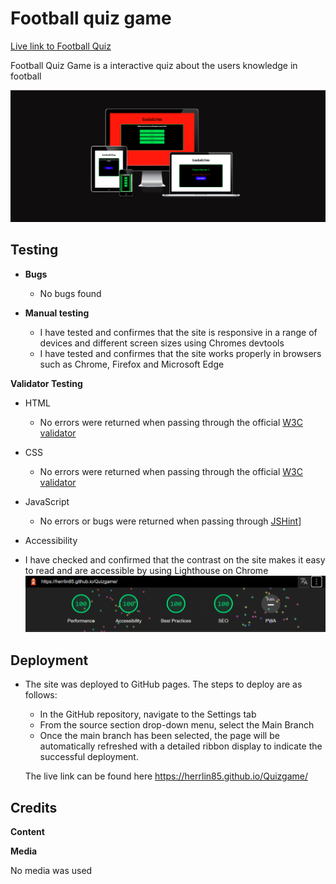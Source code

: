 # Football quiz game
[Live link to Football Quiz](https://herrlin85.github.io/Quizgame/)

Football Quiz Game is a interactive quiz about the users knowledge in football

![responsive design image](assets/images/Responsive.png)

## Testing

  - **Bugs**
    - No bugs found

  - **Manual testing**
     - I have tested and confirmes that the site is responsive in a range of devices and different screen sizes using Chromes devtools
     - I have tested and confirmes that the site works properly in browsers such as Chrome, Firefox and Microsoft Edge


**Validator Testing**
 - HTML
   - No errors were returned when passing through the official [W3C validator](https://validator.w3.org/nu/?doc=https%3A%2F%2Fherrlin85.github.io%2FQuizgame%2Fhtml)
  
  - CSS
    - No errors were returned when passing through the official [W3C validator](https://jigsaw.w3.org/css-validator/validator?uri=https%3A%2F%2Fherrlin85.github.io%2FQuizgame%2F&profile=css3svg&usermedium=all&warning=1&vextwarning=&lang=sv)

  - JavaScript 
    - No errors or bugs were returned when passing through [JSHint](https://jshint.com/)]

  - Accessibility 
   - I have checked and confirmed that the contrast on the site makes it easy to read and are accessible by using Lighthouse on Chrome
![Lighthouse check](assets/images/Lighthouse.png)


## Deployment

- The site was deployed to GitHub pages. The steps to deploy are as follows:
  - In the GitHub repository, navigate to the Settings tab
  - From the source section drop-down menu, select the Main Branch
  - Once the main branch has been selected, the page will be automatically refreshed with a detailed ribbon display to indicate the successful deployment.

  The live link can be found here https://herrlin85.github.io/Quizgame/

## Credits

**Content**

**Media**

No media was used